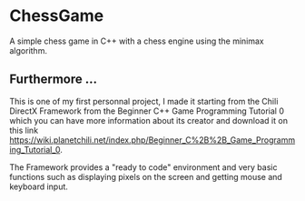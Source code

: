 # ChessGame
A simple chess game in C++ with a chess engine using the minimax algorithm.


Furthermore ...
-

This is one of my first personnal project, I made it starting from the Chili DirectX Framework from the Beginner C++ Game Programming Tutorial 0
which you can have more information about its creator and download it on this link https://wiki.planetchili.net/index.php/Beginner_C%2B%2B_Game_Programming_Tutorial_0.

The Framework provides a "ready to code" environment and very basic functions such as displaying pixels on the screen and getting mouse and keyboard input.
